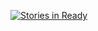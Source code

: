 [![Stories in Ready](https://badge.waffle.io/tkrag/tak.png?label=ready&title=Ready)](https://waffle.io/tkrag/tak)
